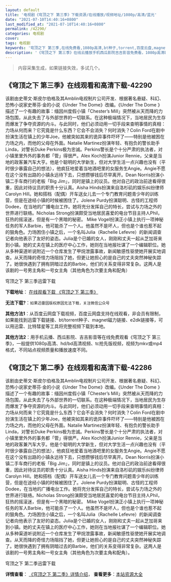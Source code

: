 ```yaml
---
layout: default
title: '电视剧《穹顶之下 第三季》下载资源/在线播放/视频地址/1080p/高清/蓝光'
date: "2021-07-10T14:40:16+0800"
last_modified_at: "2021-07-10T14:40:16+0800"
permalink: /42290/
categories: 电视剧
cover:
tags: 电视剧
keywords: '穹顶之下 第三季,在线免费看,1080p高清,bt种子,torrent,百度云盘,magnet,磁力链,迅雷下载资源'
description: '《穹顶之下 第三季》在线云播放手机西瓜影院吉吉影音免费看，1080p高清bd/hd未删减完整版和tc抢先枪版，mkv/mp4格式，附带bt/torrent种子、magnet/磁力链、百度云盘、网盘资源迅雷下载链接'
---
```


>内容采集生成，如果链接失效，多试几个。


## 《穹顶之下 第三季》在线观看和高清下载-42290

该剧由史蒂文·斯皮尔伯格及其Amblin电视制片公司开发、根据著名悬疑、科幻、恐怖小说家史蒂芬&middot;金的小说《Under The Dome》改编。《Under The Dome 》描述了一个有趣的故事：缅因州度假小镇「Chester’s Mill」突然被从天而降的力场包围，从此失去了与外部世界的一切联系。在这种极端情况下，当地居民为生存而爆发了争夺资源的内斗。与此同时，他们必须动用一切手段来查明事情的真相：力场从何而来？它究竟是什么东西？它会不会消失？何时消失？Colin Ford在剧中扮演生活在镇上的少年Joe，他被突如其来的诡异事件吓坏了&mdash;—特别是他被困在力场之内，而他的父母在外面。Natalie Martinez扮演年轻、有抱负的警长助手Linda，对警长Duke Perkins极为忠诚。Perkins警长是个十分严肃的执法者，对小镇里里外外的事务都「管」得很严。Alex Koch扮演Junior Rennie，父亲是当地的政客兼汽车大亨。他是个聪明的大学新生，但对大学生活一点兴趣也没有（平时很少暴露自己的想法），他疯狂地爱着当地酒吧里的女服务生Angie。Angie不愿在这个没有出路的小镇永远待下去，只想攒够钱后尽早离开。Dean Norris扮演小镇二手车商行的老板「Big Jim」，同时是镇上的议员。他对自己的政治前途看得很重，因此对待议员的职责十分认真。Aisha Hinds扮演来自洛杉矶的娱乐纠纷律师Carolyn Hill。她和搭档（配偶）开车送女儿去一个专门教育问题青少年的训练营，但是在途经小镇的时候被困住了。Jolene Purdy扮演聪明、古怪的工程师Dodee，在当地的广播电台工作。她将充分发挥自己的特长，尝试与力场之外的世界进行联络。Nicholas Strong扮演颇受当地居民喜爱的电台节目主持人Phil，狂热的摇滚迷，但是有一个黑暗的秘密。 Mike Vogel扮演正小镇上执行一项神秘任务的军人Barbie，他可能杀了一个人。他虽然不是坏人，但也是个谁也惹不起的狠角色。力场困住小镇之后，一个名叫Julia（Rachelle Lefevre）的新闻调查记者向他表示了友好的姿态。Julia是个已婚的女人，刚刚和丈夫一起从芝加哥来到小镇。她的丈夫在镇上的医疗中心工作，她则在当地报社谋了一个编辑职位。她从多种渠道听说附近一个仓库发生了甲烷泄露事故，新闻敏感性驱使她开展实地调查。从天而降的奇怪力场阻挡了她，但更让她担心的是自己的丈夫突然神秘失踪了。她很快遇到了拥有阴暗过去的Barbie，他们的关系变得非常复杂。这两人是该剧的一号男主角和一号女主角（其他角色为次要主角和配角）


穹顶之下 第三季迅雷下载

**下载地址**： [在线观看下载 《穹顶之下 第三季》](https://www.993dy.com//vod-detail-id-9793.html) 


**无法下载?**：`如果迅雷因版权原因无法下载，关注微信公众号 `

**其他方法1**：从百度云网盘下载视频，百度云网盘支持在线观看，非会员有限制，如果能找到迅雷下载链接、bt/torrent种子、magnet磁力链接、e2dk链接等，可以用迅雷、比特彗星等工具将完整视频下载到本地。

**其他方法2**：用手机云播、西瓜影院、吉吉影音等在线免费观看《穹顶之下 第三季》，一般提供1080p高清、hd/bd高清视频、tc抢先版视频，视频为mkv或mp4格式，不同站点视频质量和播放速度不同。


## 《穹顶之下 第二季》在线观看和高清下载-42286

该剧由史蒂文·斯皮尔伯格及其Amblin电视制片公司开发、根据著名悬疑、科幻、恐怖小说家史蒂芬&middot;金的小说《Under The Dome》改编。《Under The Dome 》描述了一个有趣的故事：缅因州度假小镇「Chester’s Mill」突然被从天而降的力场包围，从此失去了与外部世界的一切联系。在这种极端情况下，当地居民为生存而爆发了争夺资源的内斗。与此同时，他们必须动用一切手段来查明事情的真相：力场从何而来？它究竟是什么东西？它会不会消失？何时消失？Colin Ford在剧中扮演生活在镇上的少年Joe，他被突如其来的诡异事件吓坏了&mdash;—特别是他被困在力场之内，而他的父母在外面。Natalie Martinez扮演年轻、有抱负的警长助手Linda，对警长Duke Perkins极为忠诚。Perkins警长是个十分严肃的执法者，对小镇里里外外的事务都「管」得很严。Alex Koch扮演Junior Rennie，父亲是当地的政客兼汽车大亨。他是个聪明的大学新生，但对大学生活一点兴趣也没有（平时很少暴露自己的想法），他疯狂地爱着当地酒吧里的女服务生Angie。Angie不愿在这个没有出路的小镇永远待下去，只想攒够钱后尽早离开。Dean Norris扮演小镇二手车商行的老板「Big Jim」，同时是镇上的议员。他对自己的政治前途看得很重，因此对待议员的职责十分认真。Aisha Hinds扮演来自洛杉矶的娱乐纠纷律师Carolyn Hill。她和搭档（配偶）开车送女儿去一个专门教育问题青少年的训练营，但是在途经小镇的时候被困住了。Jolene Purdy扮演聪明、古怪的工程师Dodee，在当地的广播电台工作。她将充分发挥自己的特长，尝试与力场之外的世界进行联络。Nicholas Strong扮演颇受当地居民喜爱的电台节目主持人Phil，狂热的摇滚迷，但是有一个黑暗的秘密。 Mike Vogel扮演正小镇上执行一项神秘任务的军人Barbie，他可能杀了一个人。他虽然不是坏人，但也是个谁也惹不起的狠角色。力场困住小镇之后，一个名叫Julia（Rachelle Lefevre）的新闻调查记者向他表示了友好的姿态。Julia是个已婚的女人，刚刚和丈夫一起从芝加哥来到小镇。她的丈夫在镇上的医疗中心工作，她则在当地报社谋了一个编辑职位。她从多种渠道听说附近一个仓库发生了甲烷泄露事故，新闻敏感性驱使她开展实地调查。从天而降的奇怪力场阻挡了她，但更让她担心的是自己的丈夫突然神秘失踪了。她很快遇到了拥有阴暗过去的Barbie，他们的关系变得非常复杂。这两人是该剧的一号男主角和一号女主角（其他角色为次要主角和配角）。<!---剧情end--->


穹顶之下 第二季迅雷下载

**详情查看**： [《穹顶之下 第二季》详情介绍](/movie/42286/)， **查看更多**：[本站资源大全](/movie/t/all/)

